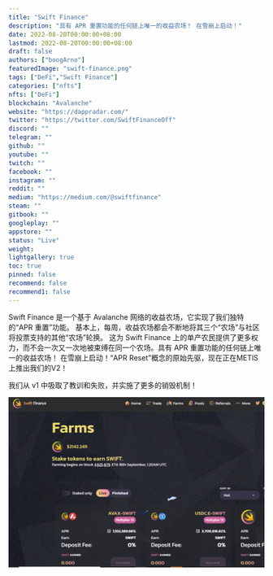 ```yaml
---
title: "Swift Finance"
description: "具有 APR 重置功能的任何链上唯一的收益农场！ 在雪崩上启动！"
date: 2022-08-20T00:00:00+08:00
lastmod: 2022-08-20T00:00:00+08:00
draft: false
authors: ["boogArno"]
featuredImage: "swift-finance.png"
tags: ["DeFi","Swift Finance"]
categories: ["nfts"]
nfts: ["DeFi"]
blockchain: "Avalanche"
website: "https://dappradar.com/"
twitter: "https://twitter.com/SwiftFinanceOff"
discord: ""
telegram: ""
github: ""
youtube: ""
twitch: ""
facebook: ""
instagram: ""
reddit: ""
medium: "https://medium.com/@swiftfinance"
steam: ""
gitbook: ""
googleplay: ""
appstore: ""
status: "Live"
weight: 
lightgallery: true
toc: true
pinned: false
recommend: false
recommend1: false
---
```

Swift Finance 是一个基于 Avalanche 网络的收益农场，它实现了我们独特的“APR 重置”功能。
基本上，每周，收益农场都会不断地将其三个“农场”与社区将投票支持的其他“农场”轮换。
这为 Swift Finance 上的单产农民提供了更多权力，而不会一次又一次地被束缚在同一个农场。具有 APR 重置功能的任何链上唯一的收益农场！ 在雪崩上启动！“APR Reset”概念的原始先驱，现在正在METIS上推出我们的V2！

我们从 v1 中吸取了教训和失败，并实施了更多的销毁机制！

![swiftfinance-dapp-defi-avalanche-image2_b8e26f8adfbd2a19b1426f8376815557](swiftfinance-dapp-defi-avalanche-image2_b8e26f8adfbd2a19b1426f8376815557.png)